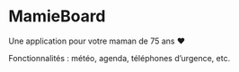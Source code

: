 # MamieBoard
Une application pour votre maman de 75 ans ❤️

Fonctionnalités : météo, agenda, téléphones d’urgence, etc.